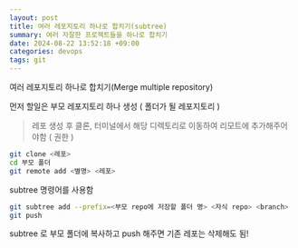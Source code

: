 ```yaml
---
layout: post
title: 여러 레포지토리 하나로 합치기(subtree)
summary: 여러 자잘한 프로젝트들을 하나로 합치기
date: 2024-08-22 13:52:18 +09:00
categories: devops
tags: git
---
```


여러 레포지토리 하나로 합치기(Merge multiple repository)

먼저 할일은 부모 레포지토리 하나 생성 ( 폴더가 될 레포지토리 ) 
> 레포 생성 후 클론, 터미널에서 해당 디렉토리로 이동하여 리모트에 추가해주어야함 ( 권한 )

```bash
git clone <레포>
cd 부모 폴더
git remote add <별명> <레포>
```

subtree 명령어를 사용함

```bash
git subtree add --prefix=<부모 repo에 저장할 폴더 명> <자식 repo> <branch>
git push
```

subtree 로 부모 폴더에 복사하고 push 해주면 기존 레포는 삭제해도 됨!
